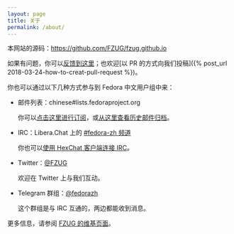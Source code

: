 ```yaml
---
layout: page
title: 关于
permalink: /about/
---
```

本网站的源码：<https://github.com/FZUG/fzug.github.io>

如果有问题，你可以[反馈到这里](https://github.com/FZUG/fzug.github.io/issues)；也欢迎[以 PR 的方式向我们投稿]({% post_url 2018-03-24-how-to-creat-pull-request %})。

你也可以通过以下几种方式参与到 Fedora 中文用户组中来：

- 邮件列表：chinese#lists.fedoraproject.org

    你可以[点击这里进行订阅](https://lists.fedoraproject.org/admin/lists/chinese@lists.fedoraproject.org/)，或[从这里查看历史邮件归档](https://lists.fedoraproject.org/archives/list/chinese@lists.fedoraproject.org/)。

- IRC：Libera.Chat 上的 [#fedora-zh 频道](https://web.libera.chat/?channels=#fedora-zh)

    你也可以[使用 HexChat 客户端连接 IRC](https://fedoraproject.org/wiki/How_to_use_IRC/zh-cn)。

- Twitter：[@FZUG](https://twitter.com/FZUG)

    欢迎在 Twitter 上与我们互动。

- Telegram 群组：[@fedorazh](https://t.me/fedorazh)

    这个群组是与 IRC 互通的，两边都能收到消息。

更多信息，请参阅 [FZUG 的维基页面](https://fedoraproject.org/wiki/Zh/zh-cn)。
